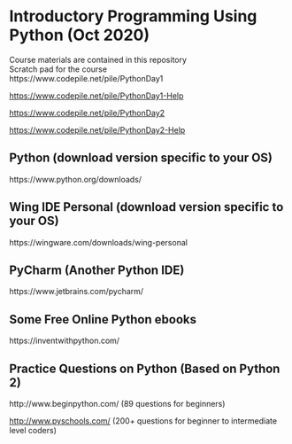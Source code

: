 <h1>Introductory Programming Using Python (Oct 2020)</h1>
Course materials are contained in this repository
<br>
Scratch pad for the course<br>
https://www.codepile.net/pile/PythonDay1

https://www.codepile.net/pile/PythonDay1-Help

https://www.codepile.net/pile/PythonDay2

https://www.codepile.net/pile/PythonDay2-Help

<h2>Python (download version specific to your OS)</h2>
https://www.python.org/downloads/

<h2>Wing IDE Personal (download version specific to your OS)</h2>
https://wingware.com/downloads/wing-personal

<h2>PyCharm (Another Python IDE)</h2>
https://www.jetbrains.com/pycharm/

<h2>Some Free Online Python ebooks</h2>
https://inventwithpython.com/

<h2>Practice Questions on Python (Based on Python 2)</h2>
http://www.beginpython.com/ (89 questions for beginners)

http://www.pyschools.com/ (200+ questions for beginner to intermediate level coders)
